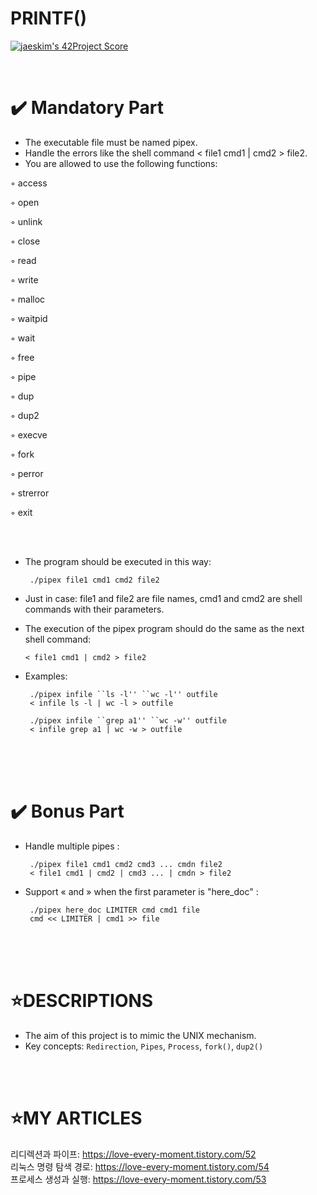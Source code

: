 # PRINTF()

[![jaeskim's 42Project Score](https://badge42.herokuapp.com/api/project/sokim/pipex)](https://github.com/JaeSeoKim/badge42)

</br>

✔️ Mandatory Part
================


- The executable file must be named pipex.
- Handle the errors like the shell command < file1 cmd1 | cmd2 > file2.
- You are allowed to use the following functions:

◦ access 

◦ open

◦ unlink

◦ close

◦ read

◦ write

◦ malloc

◦ waitpid

◦ wait

◦ free

◦ pipe

◦ dup

◦ dup2

◦ execve

◦ fork

◦ perror

◦ strerror

◦ exit

</br>
</br>

- The program should be executed in this way:

       ./pipex file1 cmd1 cmd2 file2

- Just in case: file1 and file2 are file names, cmd1 and cmd2 are shell commands with their parameters.
- The execution of the pipex program should do the same as the next shell command:

      < file1 cmd1 | cmd2 > file2

- Examples:

       ./pipex infile ``ls -l'' ``wc -l'' outfile
       < infile ls -l | wc -l > outfile
       
       ./pipex infile ``grep a1'' ``wc -w'' outfile
       < infile grep a1 | wc -w > outfile
</br>
</br>
</br>

✔️ Bonus Part
============

- Handle multiple pipes :

       ./pipex file1 cmd1 cmd2 cmd3 ... cmdn file2
       < file1 cmd1 | cmd2 | cmd3 ... | cmdn > file2
       
- Support « and » when the first parameter is "here_doc" :

       ./pipex here_doc LIMITER cmd cmd1 file
       cmd << LIMITER | cmd1 >> file

</br>
</br>
</br>

⭐DESCRIPTIONS
==============

* The aim of this project is to mimic the UNIX mechanism.
* Key concepts: `Redirection`, `Pipes`, `Process`, `fork()`, `dup2()`
</br>
</br>



⭐MY ARTICLES
=============

리디렉션과 파이프: https://love-every-moment.tistory.com/52
</br>
리눅스 명령 탐색 경로: https://love-every-moment.tistory.com/54
</br>
프로세스 생성과 실행: https://love-every-moment.tistory.com/53
</br>
